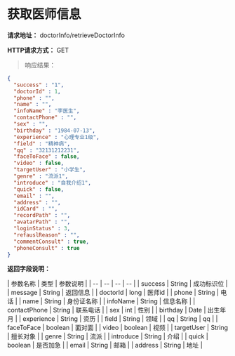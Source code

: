 # 获取医师信息

**请求地址：** doctorInfo/retrieveDoctorInfo

**HTTP请求方式：** GET

>响应结果：

```json
{
  "success" : "1",
  "doctorId" : 1,
  "phone" : "",
  "name" : "",
  "infoName" : "李医生",
  "contactPhone" : "",
  "sex" : "",
  "birthday" : "1984-07-13",
  "experience" : "心理专业1级",
  "field" : "精神病",
  "qq" : "32131212231",
  "faceToFace" : false,
  "video" : false,
  "targetUser" : "小学生",
  "genre" : "流派1",
  "introduce" : "自我介绍1",
  "quick" : false,
  "email" : "",
  "address" : "",
  "idCard" : "",
  "recordPath" : "",
  "avatarPath" : "",
  "loginStatus" : 3,
  "refauslReason" : "",
  "commentConsult" : true,
  "phoneConsult" : true
}
```

**返回字段说明：**

| 参数名称 | 类型 | 参数说明 |
| -- | -- | -- | -- |
| success | String | 成功标识位 |
| message | String | 返回信息 |
| doctorId | long | 医师id |
| phone | String | 电话 |
| name | String | 身份证名称 |
| infoName | String | 信息名称 |
| contactPhone | String | 联系电话 |
| sex | int | 性别 |
| birthday | Date | 出生年月 |
| experience | String | 资历 |
| field | String | 领域 |
| qq | String | qq |
| faceToFace | boolean | 面对面 |
| video | boolean | 视频 |
| targetUser | String | 擅长对象 |
| genre | String | 流派 |
| introduce | String | 介绍 |
| quick | boolean | 是否加急 |
| email | String | 邮箱 |
| address | String | 地址 |
